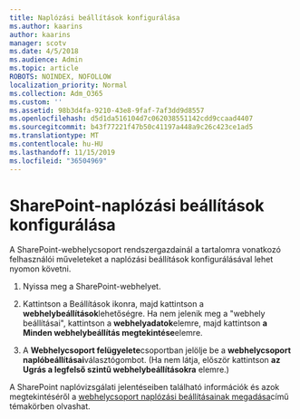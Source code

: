```yaml
---
title: Naplózási beállítások konfigurálása
ms.author: kaarins
author: kaarins
manager: scotv
ms.date: 4/5/2018
ms.audience: Admin
ms.topic: article
ROBOTS: NOINDEX, NOFOLLOW
localization_priority: Normal
ms.collection: Adm_O365
ms.custom: ''
ms.assetid: 98b3d4fa-9210-43e8-9faf-7af3dd9d8557
ms.openlocfilehash: d5d1da516104d7c062038551142cdd9ccaad4407
ms.sourcegitcommit: b43f77221f47b50c41197a448a9c26c423ce1ad5
ms.translationtype: MT
ms.contentlocale: hu-HU
ms.lasthandoff: 11/15/2019
ms.locfileid: "36504969"
---
```

# <a name="configure-sharepoint-audit-settings"></a>SharePoint-naplózási beállítások konfigurálása

A SharePoint-webhelycsoport rendszergazdainál a tartalomra vonatkozó felhasználói műveleteket a naplózási beállítások konfigurálásával lehet nyomon követni.
  
1. Nyissa meg a SharePoint-webhelyet.
    
2. Kattintson a Beállítások ikonra, majd kattintson a **webhelybeállítások**lehetőségre. Ha nem jelenik meg a "webhely beállításai", kattintson a **webhelyadatok**elemre, majd kattintson **a Minden webhelybeállítás megtekintése**elemre.
    
3. A **Webhelycsoport felügyelete**csoportban jelölje be a **webhelycsoport naplóbeállításai**választógombot. (Ha nem látja, először kattintson **az Ugrás a legfelső szintű webhelybeállításokra** elemre.) 
    
A SharePoint naplóvizsgálati jelentéseiben található információk és azok megtekintéséről a [webhelycsoport naplózási beállításainak megadása](https://go.microsoft.com/fwlink/?linkid=404050)című témakörben olvashat.
  

